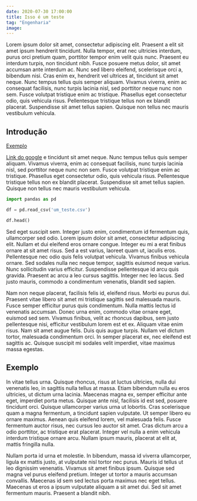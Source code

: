 ```yaml
---
date: 2020-07-30 17:00:00
title: Isso é um teste
tag: "Engenharia"
image:
---
```


Lorem ipsum dolor sit amet, consectetur adipiscing elit. Praesent a elit sit amet ipsum hendrerit tincidunt. Nulla tempor, erat nec ultricies interdum, purus orci pretium quam, porttitor tempor enim velit quis nunc. Praesent eu interdum turpis, non tincidunt nibh. Fusce posuere metus dolor, sit amet accumsan ante interdum ac. Nunc sed libero eleifend, scelerisque orci a, bibendum nisi. Cras enim ex, hendrerit vel ultrices at, tincidunt sit amet neque. Nunc tempus tellus quis semper aliquam. Vivamus viverra, enim ac consequat facilisis, nunc turpis lacinia nisl, sed porttitor neque nunc non sem. Fusce volutpat tristique enim ac tristique. Phasellus eget consectetur odio, quis vehicula risus. Pellentesque tristique tellus non ex blandit placerat. Suspendisse sit amet tellus sapien. Quisque non tellus nec mauris vestibulum vehicula.

## Introdução

<a href="#exemplo" class="list">Exemplo</a>

[Link do google](www.google.com) e tincidunt sit amet neque. Nunc tempus tellus quis semper aliquam. Vivamus viverra, enim ac consequat facilisis, nunc turpis lacinia nisl, sed porttitor neque nunc non sem. Fusce volutpat tristique enim ac tristique. Phasellus eget consectetur odio, quis vehicula risus. Pellentesque tristique tellus non ex blandit placerat. Suspendisse sit amet tellus sapien. Quisque non tellus nec mauris vestibulum vehicula.

```python
import pandas as pd

df = pd.read_csv('um_teste.csv')

df.head()
```



Sed eget suscipit sem. Integer justo enim, condimentum id fermentum quis, ullamcorper sed odio. Lorem ipsum dolor sit amet, consectetur adipiscing elit. Nullam et dui eleifend eros ornare congue. Integer eu mi a erat finibus ornare at sit amet risus. Sed a est varius, laoreet quam ut, iaculis eros. Pellentesque nec odio quis felis volutpat vehicula. Vivamus finibus vehicula ornare. Sed sodales nulla nec neque tempor, sagittis euismod neque varius. Nunc sollicitudin varius efficitur. Suspendisse pellentesque id arcu quis gravida. Praesent ac arcu a leo cursus sagittis. Integer nec leo lacus. Sed justo mauris, commodo a condimentum venenatis, blandit sed sapien.

Nam non neque placerat, facilisis felis id, eleifend risus. Morbi eu purus dui. Praesent vitae libero sit amet mi tristique sagittis sed malesuada mauris. Fusce semper efficitur purus quis condimentum. Nulla mattis lectus id venenatis accumsan. Donec urna enim, commodo vitae ornare eget, euismod sed sem. Vivamus finibus, velit ac rhoncus dapibus, sem justo pellentesque nisi, efficitur vestibulum lorem est et ex. Aliquam vitae enim risus. Nam sit amet augue felis. Duis quis augue turpis. Nullam vel dictum tortor, malesuada condimentum orci. In semper placerat ex, nec eleifend est sagittis ac. Quisque suscipit mi sodales velit imperdiet, vitae maximus massa egestas.

<h2 id="exemplo">Exemplo</h2>

In vitae tellus urna. Quisque rhoncus, risus at luctus ultricies, nulla dui venenatis leo, in sagittis nulla tellus at massa. Etiam bibendum nulla eu eros ultricies, ut dictum urna lacinia. Maecenas magna ex, semper efficitur ante eget, imperdiet porta metus. Quisque ante nisl, facilisis id est sed, posuere tincidunt orci. Quisque ullamcorper varius urna ut lobortis. Cras scelerisque quam a magna fermentum, a tincidunt sapien vulputate. Ut semper libero eu ornare maximus. Aenean quis eleifend lorem, vel malesuada felis. Fusce fermentum auctor risus, nec cursus leo auctor sit amet. Cras dictum arcu a odio porttitor, ac tristique erat placerat. Integer vel nulla a enim vehicula interdum tristique ornare arcu. Nullam ipsum mauris, placerat at elit at, mattis fringilla nulla.

Nullam porta id urna et molestie. In bibendum, massa id viverra ullamcorper, ligula ex mattis justo, at vulputate nisl tortor nec purus. Mauris id tellus ut leo dignissim venenatis. Vivamus sit amet finibus ipsum. Quisque sed magna vel purus eleifend pretium. Integer ut tortor a mauris accumsan convallis. Maecenas id sem sed lectus porta maximus nec eget tellus. Maecenas ut eros a ipsum vulputate aliquam a sit amet dui. Sed sit amet fermentum mauris. Praesent a blandit nibh.
